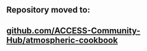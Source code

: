 ## Repository moved to:
## [github.com/ACCESS-Community-Hub/atmospheric-cookbook](https://github.com/ACCESS-Community-Hub/atmospheric-cookbook)
